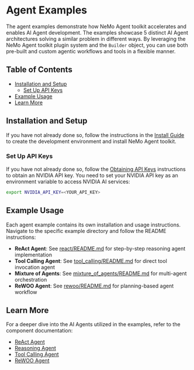 <!--
SPDX-FileCopyrightText: Copyright (c) 2025, NVIDIA CORPORATION & AFFILIATES. All rights reserved.
SPDX-License-Identifier: Apache-2.0

Licensed under the Apache License, Version 2.0 (the "License");
you may not use this file except in compliance with the License.
You may obtain a copy of the License at

http://www.apache.org/licenses/LICENSE-2.0

Unless required by applicable law or agreed to in writing, software
distributed under the License is distributed on an "AS IS" BASIS,
WITHOUT WARRANTIES OR CONDITIONS OF ANY KIND, either express or implied.
See the License for the specific language governing permissions and
limitations under the License.
-->

# Agent Examples

The agent examples demonstrate how NeMo Agent toolkit accelerates and enables AI Agent development.
The examples showcase 5 distinct AI Agent architectures solving a similar problem in different ways.
By leveraging the NeMo Agent toolkit plugin system and the `Builder` object, you can use both pre-built and
custom agentic workflows and tools in a flexible manner.

## Table of Contents

- [Installation and Setup](#installation-and-setup)
  - [Set Up API Keys](#set-up-api-keys)
- [Example Usage](#example-usage)
- [Learn More](#learn-more)

## Installation and Setup

If you have not already done so, follow the instructions in the [Install Guide](../../docs/source/quick-start/installing.md#install-from-source) to create the development environment and install NeMo Agent toolkit.

### Set Up API Keys

If you have not already done so, follow the [Obtaining API Keys](../../docs/source/quick-start/installing.md#obtaining-api-keys) instructions to obtain an NVIDIA API key. You need to set your NVIDIA API key as an environment variable to access NVIDIA AI services:

```bash
export NVIDIA_API_KEY=<YOUR_API_KEY>
```

## Example Usage

Each agent example contains its own installation and usage instructions. Navigate to the specific example directory and follow the README instructions:

- **ReAct Agent**: See [react/README.md](react/README.md) for step-by-step reasoning agent implementation
- **Tool Calling Agent**: See [tool_calling/README.md](tool_calling/README.md) for direct tool invocation agent
- **Mixture of Agents**: See [mixture_of_agents/README.md](mixture_of_agents/README.md) for multi-agent orchestration
- **ReWOO Agent**: See [rewoo/README.md](rewoo/README.md) for planning-based agent workflow

## Learn More

For a deeper dive into the AI Agents utilized in the examples, refer to the component documentation:
- [ReAct Agent](../../docs/source/workflows/about/react-agent.md)
- [Reasoning Agent](../../docs/source/workflows/about/reasoning-agent.md)
- [Tool Calling Agent](../../docs/source/workflows/about/tool-calling-agent.md)
- [ReWOO Agent](../../docs/source/workflows/about/rewoo-agent.md)
